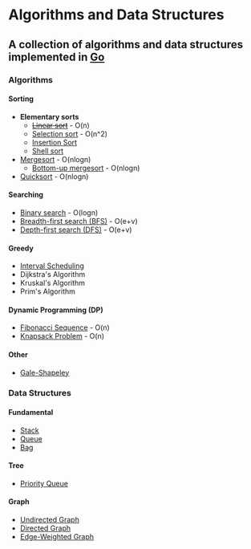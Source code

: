 Algorithms and Data Structures
==============================

A collection of algorithms and data structures implemented in [Go](https://golang.org/ "Visit golang.org")
----------------------------------------------------------------

### Algorithms

#### Sorting

* __Elementary sorts__
    * [~~Linear sort~~](https://github.com/oyvinddd/algorithms/blob/master/algorithms/sorting/linearsort/linearsort.go "Go to page") - O(n)
    * [Selection sort](https://github.com/oyvinddd/algorithms/blob/master/algorithms/sorting/selectionsort/selectionsort.go "Go to page") - O(n^2)
    * [Insertion Sort](https://github.com/oyvinddd/algorithms/blob/master/algorithms/sorting/insertionsort/insertionsort.go "Go to page")
    * [Shell sort](https://github.com/oyvinddd/algorithms/blob/master/algorithms/sorting/shellsort/shellsort.go "Go to page")
* [Mergesort](https://github.com/oyvinddd/algorithms/blob/master/algorithms/sorting/mergesort/mergesort.go "Go to page") - O(nlogn)
    * [Bottom-up mergesort](https://github.com/oyvinddd/algorithms/blob/master/algorithms/sorting/mergesort/mergesortbu.go "Go to page") - O(nlogn)
* [Quicksort](https://github.com/oyvinddd/algorithms/blob/master/algorithms/sorting/quicksort/quicksort.go "Go to page") - O(nlogn)

#### Searching
* [Binary search](https://github.com/oyvinddd/algorithms/blob/master/algorithms/searching/binarysearch/binarysearch.go "Go to page") - O(logn)
* [Breadth-first search (BFS)](https://github.com/oyvinddd/algorithms/blob/master/algorithms/searching/bfs/bfs.go "Go to page") - O(e+v)
* [Depth-first search (DFS)](https://github.com/oyvinddd/algorithms/blob/master/algorithms/searching/dfs/dfs.go "Go to page") - O(e+v)

#### Greedy
* [Interval Scheduling](https://github.com/oyvinddd/algorithms/blob/master/algorithms/greedy/interval.go "Go to page")
* Dijkstra's Algorithm
* Kruskal's Algorithm
* Prim's Algorithm

#### Dynamic Programming (DP)
* [Fibonacci Sequence](https://github.com/oyvinddd/algorithms/blob/master/algorithms/dp/fibonacci.go "Go to page") - O(n)
* [Knapsack Problem](https://github.com/oyvinddd/algorithms/blob/master/algorithms/dp/knapsack.go "Go to page") - O(n)

#### Other
* [Gale-Shapeley](https://github.com/oyvinddd/algorithms/blob/master/algorithms/other/galeshapeley/galeshapeley.go "Go to page")

### Data Structures

#### Fundamental

* [Stack](https://github.com/oyvinddd/algorithms/blob/master/datastructures/stack/stack.go "Go to page")
* [Queue](https://github.com/oyvinddd/algorithms/blob/master/datastructures/queue/queue.go "Go to page")
* [Bag](https://github.com/oyvinddd/algorithms/blob/master/datastructures/bag/bag.go "Go to page")

#### Tree

* [Priority Queue](https://github.com/oyvinddd/algorithms/blob/master/datastructures/heap/pq.go "Go to page")

#### Graph

* [Undirected Graph](https://github.com/oyvinddd/algorithms/blob/master/datastructures/graphs/graph.go "Go to page")
* [Directed Graph](https://github.com/oyvinddd/algorithms/blob/master/datastructures/graphs/digraph.go "Go to page")
* [Edge-Weighted Graph](https://github.com/oyvinddd/algorithms/blob/master/datastructures/graphs/edgeweighted/ewgraph.go "Go to page")
<!-- * [Edge-Weighted Graph](https://github.com/oyvinddd/algorithms/blob/master/datastructures/graphs/edgeweighted.go "Go to page") -->
